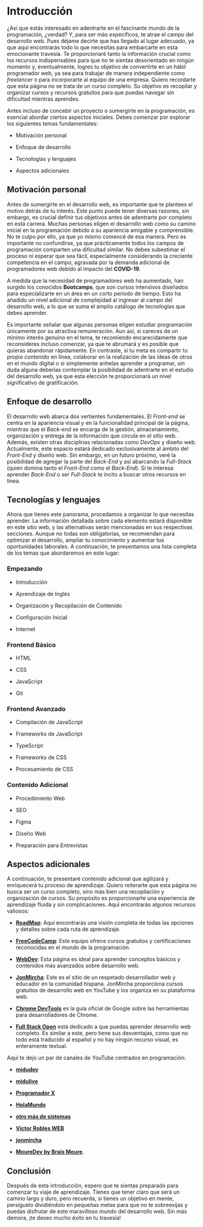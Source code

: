# Introducción

¿Así que estás interesado en adentrarte en el fascinante mundo de la programación, ¿verdad? Y, para ser más específicos, te atrae el campo del desarrollo web. Pues déjame decirte que has llegado al lugar adecuado, ya que aquí encontrarás todo lo que necesitas para embarcarte en esta emocionante travesía. Te proporcionaré tanto la información crucial como los recursos indispensables para que no te sientas desorientado en ningún momento y, eventualmente, logres tu objetivo de convertirte en un hábil programador web, ya sea para trabajar de manera independiente como _freelancer_ o para incorporarte al equipo de una empresa. Quiero recordarte que esta página no se trata de un curso completo. Su objetivo es recopilar y organizar cursos y recursos gratuitos para que puedas navegar sin dificultad mientras aprendes.

Antes incluso de concebir un proyecto o sumergirte en la programación, es esencial abordar ciertos aspectos iniciales. Debes comenzar por explorar los siguientes temas fundamentales:

-   Motivación personal

-   Enfoque de desarrollo

-   Tecnologías y lenguajes

-   Aspectos adicionales

## Motivación personal

Antes de sumergirte en el desarrollo web, es importante que te plantees el motivo detrás de tu interés. Este punto puede tener diversas razones, sin embargo, es crucial definir tus objetivos antes de adentrarte por completo en esta carrera. Muchas personas eligen el desarrollo web como su camino inicial en la programación debido a su apariencia amigable y comprensible. No te culpo por ello, ya que yo mismo comencé de esa manera. Pero es importante no confundirse, ya que prácticamente todos los campos de programación comparten una dificultad similar. No debes subestimar el proceso ni esperar que sea fácil, especialmente considerando la creciente competencia en el campo, agravada por la demanda adicional de programadores web debido al impacto del **COVID-19**.

A medida que la necesidad de programadores web ha aumentado, han surgido los conocidos **Bootcamps**, que son cursos intensivos diseñados para especializarte en un área en un corto período de tiempo. Esto ha añadido un nivel adicional de complejidad al ingresar al campo del desarrollo web, a lo que se suma el amplio catálogo de tecnologías que debes aprender.

Es importante señalar que algunas personas eligen estudiar programación únicamente por su atractiva remuneración. Aun así, si careces de un mínimo interés genuino en el tema, te recomiendo encarecidamente que reconsideres incluso comenzar, ya que te abrumará y es posible que quieras abandonar rápidamente. En contraste, si tu meta es compartir tu propio contenido en línea, colaborar en la realización de las ideas de otros en el mundo digital o si simplemente anhelas aprender a programar, sin duda alguna deberías contemplar la posibilidad de adentrarte en el estudio del desarrollo web, ya que esta elección te proporcionará un nivel significativo de gratificación.

## Enfoque de desarrollo

El desarrollo web abarca dos vertientes fundamentales. El _Front-end_ se centra en la apariencia visual y en la funcionalidad principal de la página, mientras que el _Back-end_ se encarga de la gestión, almacenamiento, organización y entrega de la información que circula en el sitio web. Además, existen otras disciplinas relacionadas como _DevOps_ y diseño web. Actualmente, este espacio estará dedicado exclusivamente al ámbito del _Front-End_ y diseño web. Sin embargo, en un futuro próximo, veré la posibilidad de agregar la parte del _Back-End_ y así abarcando la _Full-Stack_ (quien domina tanto el _Front-End_ como el _Back-End_). Si te interesa aprender _Back-End_ o ser _Full-Stack_ te incito a buscar otros recursos en línea.

## Tecnologías y lenguajes

Ahora que tienes este panorama, procedamos a organizar lo que necesitas aprender. La información detallada sobre cada elemento estará disponible en este sitio web, y las alternativas serán mencionadas en sus respectivas secciones. Aunque no todas son obligatorias, se recomiendan para optimizar el desarrollo, ampliar tu conocimiento y aumentar tus oportunidades laborales. A continuación, te presentamos una lista completa de los temas que abordaremos en este lugar:

### Empezando

-   Introducción

-   Aprendizaje de Inglés

-   Organización y Recopilación de Contenido

-   Configuración Inicial

-   Internet

### Frontend Básico

-   HTML

-   CSS

-   JavaScript

-   Git

### Frontend Avanzado

-   Compilación de JavaScript

-   Frameworks de JavaScript

-   TypeScript

-   Frameworks de CSS

-   Procesamiento de CSS

### Contenido Adicional

-   Procedimiento Web

-   SEO

-   Figma

-   Diseño Web

-   Preparación para Entrevistas

## Aspectos adicionales

A continuación, te presentaré contenido adicional que agilizará y enriquecerá tu proceso de aprendizaje. Quiero reiterarte que esta página no busca ser un curso completo, sino más bien una recopilación y organización de cursos. Su propósito es proporcionarte una experiencia de aprendizaje fluida y sin complicaciones. Aquí encontrarás algunos recursos valiosos:

-   **[RoadMap](https://roadmap.sh/frontend)**: Aquí encontrarás una visión completa de todas las opciones y detalles sobre cada ruta de aprendizaje.

-   **[FreeCodeCamp](https://www.freecodecamp.org/learn)**: Este equipo ofrece cursos gratuitos y certificaciones reconocidas en el mundo de la programación.

-   **[WebDev](https://web.dev/learn/)**: Esta página es ideal para aprender conceptos básicos y contenidos más avanzados sobre desarrollo web.

-   **[JonMircha](https://jonmircha.com/cursos)**: Este es el sitio de un respetado desarrollador web y educador en la comunidad hispana. JonMircha proporciona cursos gratuitos de desarrollo web en YouTube y los organiza en su plataforma web.

-   **[Chrome DevTools](https://developer.chrome.com/docs/devtools/)** es la guía oficial de Google sobre las herramientas para desarrolladores de Chrome.

-   **[Full Stack Open](https://fullstackopen.com/en/)** está dedicado a que puedas aprender desarrollo web completo. Es similar a este, pero tiene sus desventajas, como que no todo está traducido al español y no hay ningún recurso visual, es enteramente textual.

Aquí te dejo un par de canales de YouTube centrados en programación:

-   **[midudev](https://www.youtube.com/@midudev)**

-   **[midulive](https://www.youtube.com/@midulive)**

-   **[Programador X](https://www.youtube.com/@ProgramadorX)**

-   **[HolaMundo](https://www.youtube.com/@HolaMundoDev)**

-   **[otro más de sistemas](https://www.youtube.com/@otromasdesistemas)**

-   **[Victor Robles WEB](https://www.youtube.com/@VictorRoblesWEB)**

-   **[jonmircha](https://www.youtube.com/@jonmircha)**

-   **[MoureDev by Brais Moure](https://www.youtube.com/@mouredev/videos)**.

## Conclusión

Después de esta introducción, espero que te sientas preparado para comenzar tu viaje de aprendizaje. Tienes que tener claro que será un camino largo y duro, pero recuerda, si tienes un objetivo en mente, persíguelo dividiéndolo en pequeñas metas para que no te sobreexijas y puedas disfrutar de este maravilloso mundo del desarrollo web. Sin más demora, ¡te deseo mucho éxito en tu travesía!
